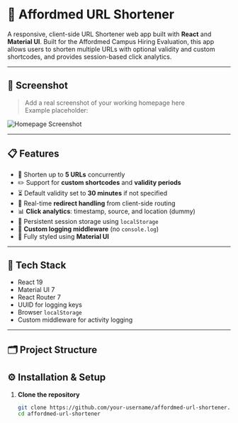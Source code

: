# 🚀 Affordmed URL Shortener

A responsive, client-side URL Shortener web app built with **React** and **Material UI**. Built for the Affordmed Campus Hiring Evaluation, this app allows users to shorten multiple URLs with optional validity and custom shortcodes, and provides session-based click analytics.

---

## 📸 Screenshot

> Add a real screenshot of your working homepage here  
Example placeholder:

![Homepage Screenshot](https://github.com/Niraj-Hitpump/affordmed-url-shortener/blob/master/public/hero.png)

---

## 📋 Features

- 🔗 Shorten up to **5 URLs** concurrently
- ✏️ Support for **custom shortcodes** and **validity periods**
- ⏳ Default validity set to **30 minutes** if not specified
- 🔄 Real-time **redirect handling** from client-side routing
- 📊 **Click analytics**: timestamp, source, and location (dummy)
- 💾 Persistent session storage using `localStorage`
- 🧩 **Custom logging middleware** (no `console.log`)
- 🎨 Fully styled using **Material UI**

---

## 🧰 Tech Stack

- React 19
- Material UI 7
- React Router 7
- UUID for logging keys
- Browser `localStorage`
- Custom middleware for activity logging

---

## 🗂️ Project Structure


## ⚙️ Installation & Setup

1. **Clone the repository**
   ```bash
   git clone https://github.com/your-username/affordmed-url-shortener.git
   cd affordmed-url-shortener